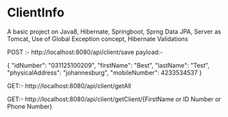 # ClientInfo

A basic project on 
Java8,
Hibernate,
Springboot,
Sprng Data JPA,
Server as Tomcat,
Use of Global Exception concept,
Hibernate Validations 

POST :- 
http://localhost:8080/api/client/save
payload:-

{
    "idNumber": "031125100209",
    "firstName": "Best",
    "lastName": "Test",
    "physicalAddress": "johannesburg",
    "mobileNumber": 4233534537
}

GET:-
http://localhost:8080/api/client/getAll

GET:-
http://localhost:8080/api/client/getClient/{FirstName or ID Number or Phone Number}
